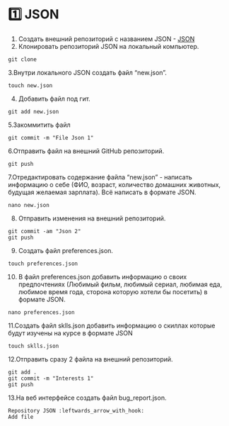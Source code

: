 :one: JSON 
===
1. Создать внешний репозиторий c названием JSON - [JSON](https://github.com/TorontoPinokio/JSON)
2. Клонировать репозиторий JSON на локальный компьютер. 
```
git clone
```
3.Внутри локального JSON создать файл “new.json”. 
```
touch new.json
```
4. Добавить файл под гит.
```
git add new.json
```
5.Закоммитить файл
```
git commit -m "File Json 1"
```
6.Отправить файл на внешний GitHub репозиторий.
```
git push
```
7.Отредактировать содержание файла “new.json” - написать информацию о себе (ФИО, возраст, количество домашних животных, будущая желаемая зарплата). Всё написать в формате JSON.
```
nano new.json
```
8. Отправить изменения на внешний репозиторий.
```
git commit -am "Json 2"
git push
```
9. Создать файл preferences.json.
```
touch preferences.json
````
10. В файл preferences.json добавить информацию о своих предпочтениях (Любимый фильм, любимый сериал, любимая еда, любимое время года, сторона которую хотели бы посетить) в формате JSON.
```
nano preferences.json
```
11.Создать файл sklls.json добавить информацию о скиллах которые будут изучены на курсе в формате JSON
```
touch sklls.json
```
12.Отправить сразу 2 файла на внешний репозиторий.
```
git add .
git commit -m "Interests 1"
git push
```
13.На веб интерфейсе создать файл bug_report.json.
```
Repository JSON :leftwards_arrow_with_hook:
Add file
